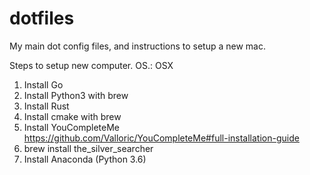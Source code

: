 # dotfiles
My main dot config files, and instructions to setup a new mac.

Steps to setup new computer.
OS.: OSX

1. Install Go
2. Install Python3 with brew
3. Install Rust
4. Install cmake with brew
5. Install YouCompleteMe https://github.com/Valloric/YouCompleteMe#full-installation-guide
6. brew install the_silver_searcher
7. Install Anaconda (Python 3.6)
